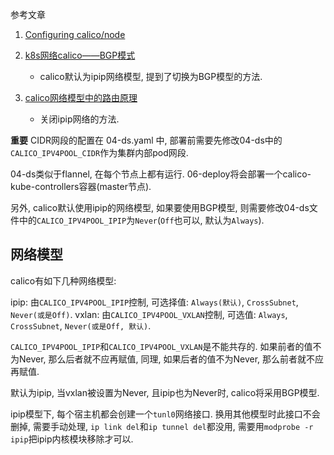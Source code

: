 

参考文章

1. [Configuring calico/node](https://docs.projectcalico.org/v3.10/reference/node/configuration#ip-setting)

2. [k8s网络calico——BGP模式](https://www.cnblogs.com/jinxj/p/9414830.html)
    - calico默认为ipip网络模型, 提到了切换为BGP模型的方法.
3. [calico网络模型中的路由原理](https://segmentfault.com/a/1190000016565044)
    - 关闭ipip网络的方法.

**重要** CIDR网段的配置在 04-ds.yaml 中, 部署前需要先修改04-ds中的`CALICO_IPV4POOL_CIDR`作为集群内部pod网段.

04-ds类似于flannel, 在每个节点上都有运行. 06-deploy将会部署一个calico-kube-controllers容器(master节点).

另外, calico默认使用ipip的网络模型, 如果要使用BGP模型, 则需要修改04-ds文件中的`CALICO_IPV4POOL_IPIP`为`Never`(`Off`也可以, 默认为`Always`).

## 网络模型

calico有如下几种网络模型:

ipip: 由`CALICO_IPV4POOL_IPIP`控制, 可选择值: `Always(默认)`, `CrossSubnet`, `Never(或是Off)`.
vxlan: 由`CALICO_IPV4POOL_VXLAN`控制, 可选值: `Always`, `CrossSubnet`, `Never(或是Off, 默认)`.

`CALICO_IPV4POOL_IPIP`和`CALICO_IPV4POOL_VXLAN`是不能共存的. 如果前者的值不为Never, 那么后者就不应再赋值, 同理, 如果后者的值不为Never, 那么前者就不应再赋值.

默认为ipip, 当vxlan被设置为Never, 且ipip也为Never时, calico将采用BGP模型.

ipip模型下, 每个宿主机都会创建一个`tunl0`网络接口. 换用其他模型时此接口不会删掉, 需要手动处理, `ip link del`和`ip tunnel del`都没用, 需要用`modprobe -r ipip`把ipip内核模块移除才可以.
